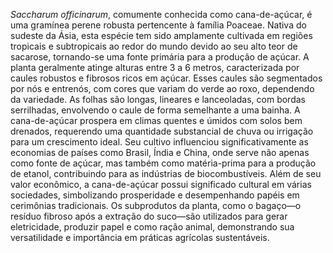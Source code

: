 _Saccharum officinarum_, comumente conhecida como cana-de-açúcar, é uma gramínea perene robusta pertencente à família Poaceae. Nativa do sudeste da Ásia, esta espécie tem sido amplamente cultivada em regiões tropicais e subtropicais ao redor do mundo devido ao seu alto teor de sacarose, tornando-se uma fonte primária para a produção de açúcar. A planta geralmente atinge alturas entre 3 a 6 metros, caracterizada por caules robustos e fibrosos ricos em açúcar. Esses caules são segmentados por nós e entrenós, com cores que variam do verde ao roxo, dependendo da variedade. As folhas são longas, lineares e lanceoladas, com bordas serrilhadas, envolvendo o caule de forma semelhante a uma bainha. A cana-de-açúcar prospera em climas quentes e úmidos com solos bem drenados, requerendo uma quantidade substancial de chuva ou irrigação para um crescimento ideal. Seu cultivo influenciou significativamente as economias de países como Brasil, Índia e China, onde serve não apenas como fonte de açúcar, mas também como matéria-prima para a produção de etanol, contribuindo para as indústrias de biocombustíveis. Além de seu valor econômico, a cana-de-açúcar possui significado cultural em várias sociedades, simbolizando prosperidade e desempenhando papéis em cerimônias tradicionais. Os subprodutos da planta, como o bagaço—o resíduo fibroso após a extração do suco—são utilizados para gerar eletricidade, produzir papel e como ração animal, demonstrando sua versatilidade e importância em práticas agrícolas sustentáveis.
